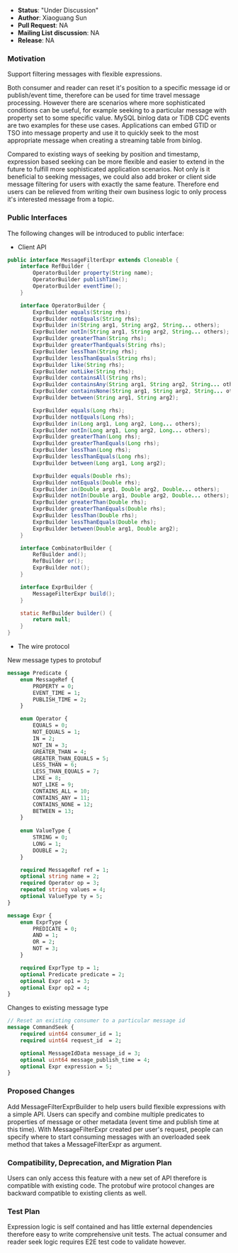 * **Status**: "Under Discussion"
* **Author**: Xiaoguang Sun
* **Pull Request**: NA
* **Mailing List discussion**: NA
* **Release**: NA

### Motivation

Support filtering messages with flexible expressions.

Both consumer and reader can reset it's position to a specific message id or publish/event time, therefore can be used for time travel message processing. However there are scenarios where more sophisticated conditions can be useful, for example seeking to a particular message with property set to some specific value. MySQL binlog data or TiDB CDC events are two examples for these use cases. Applications can embed GTID or TSO into message property and use it to quickly seek to the most appropriate message when creating a streaming table from binlog. 

Compared to existing ways of seeking by position and timestamp, expression based seeking can be more flexible and easier to extend in the future to fulfill more sophisticated application scenarios. Not only is it beneficial to seeking messages, we could also add broker or client side message filtering for users with exactly the same feature. Therefore end users can be relieved from writing their own business logic to only process it's interested message from a topic.

### Public Interfaces
The following changes will be introduced to public interface:

- Client API

```java
public interface MessageFilterExpr extends Cloneable {
    interface RefBuilder {
        OperatorBuilder property(String name);
        OperatorBuilder publishTime();
        OperatorBuilder eventTime();
    }

    interface OperatorBuilder {
        ExprBuilder equals(String rhs);
        ExprBuilder notEquals(String rhs);
        ExprBuilder in(String arg1, String arg2, String... others);
        ExprBuilder notIn(String arg1, String arg2, String... others);
        ExprBuilder greaterThan(String rhs);
        ExprBuilder greaterThanEquals(String rhs);
        ExprBuilder lessThan(String rhs);
        ExprBuilder lessThanEquals(String rhs);
        ExprBuilder like(String rhs);
        ExprBuilder notLike(String rhs);
        ExprBuilder containsAll(String rhs);
        ExprBuilder containsAny(String arg1, String arg2, String... others);
        ExprBuilder containsNone(String arg1, String arg2, String... others);
        ExprBuilder between(String arg1, String arg2);

        ExprBuilder equals(Long rhs);
        ExprBuilder notEquals(Long rhs);
        ExprBuilder in(Long arg1, Long arg2, Long... others);
        ExprBuilder notIn(Long arg1, Long arg2, Long... others);
        ExprBuilder greaterThan(Long rhs);
        ExprBuilder greaterThanEquals(Long rhs);
        ExprBuilder lessThan(Long rhs);
        ExprBuilder lessThanEquals(Long rhs);
        ExprBuilder between(Long arg1, Long arg2);

        ExprBuilder equals(Double rhs);
        ExprBuilder notEquals(Double rhs);
        ExprBuilder in(Double arg1, Double arg2, Double... others);
        ExprBuilder notIn(Double arg1, Double arg2, Double... others);
        ExprBuilder greaterThan(Double rhs);
        ExprBuilder greaterThanEquals(Double rhs);
        ExprBuilder lessThan(Double rhs);
        ExprBuilder lessThanEquals(Double rhs);
        ExprBuilder between(Double arg1, Double arg2);
    }

    interface CombinatorBuilder {
        RefBuilder and();
        RefBuilder or();
        ExprBuilder not();
    }

    interface ExprBuilder {
        MessageFilterExpr build();
    }

    static RefBuilder builder() {
        return null;
    }
}
```

- The wire protocol

New message types to protobuf
```protobuf
message Predicate {
    enum MessageRef {
        PROPERTY = 0;
        EVENT_TIME = 1;
        PUBLISH_TIME = 2;
    }

    enum Operator {
        EQUALS = 0;
        NOT_EQUALS = 1;
        IN = 2;
        NOT_IN = 3;
        GREATER_THAN = 4;
        GREATER_THAN_EQUALS = 5;
        LESS_THAN = 6;
        LESS_THAN_EQUALS = 7;
        LIKE = 8;
        NOT_LIKE = 9;
        CONTAINS_ALL = 10;
        CONTAINS_ANY = 11;
        CONTAINS_NONE = 12;
        BETWEEN = 13;
    }
    
    enum ValueType {
        STRING = 0;
        LONG = 1;
        DOUBLE = 2;
    }

    required MessageRef ref = 1;
    optional string name = 2;
    required Operator op = 3;
    repeated string values = 4;
    optional ValueType ty = 5;
}

message Expr {
    enum ExprType {
        PREDICATE = 0;
        AND = 1;
        OR = 2;
        NOT = 3;
    }

    required ExprType tp = 1;
    optional Predicate predicate = 2;
    optional Expr op1 = 3;
    optional Expr op2 = 4;
}
```

Changes to existing message type

```protobuf
// Reset an existing consumer to a particular message id
message CommandSeek {
    required uint64 consumer_id = 1;
    required uint64 request_id  = 2;

    optional MessageIdData message_id = 3;
    optional uint64 message_publish_time = 4;
    optional Expr expression = 5;
}

```

### Proposed Changes

Add MessageFilterExprBuilder to help users build flexible expressions with a simple API. Users can specify and combine multiple predicates to properties of message or other metadata (event time and publish time at this time). With MessageFilterExpr created per user's request, people can specify where to start consuming messages with an overloaded seek method that takes a MessageFilterExpr as argument.

### Compatibility, Deprecation, and Migration Plan
Users can only access this feature with a new set of API therefore is compatible with existing code. The protobuf wire protocol changes are backward compatible to existing clients as well.

### Test Plan
Expression logic is self contained and has little external dependencies therefore easy to write comprehensive unit tests. The actual consumer and reader seek logic requires E2E test code to validate however.

